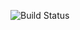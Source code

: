 ![Build Status](https://codebuild.us-east-1.amazonaws.com/badges?uuid=eyJlbmNyeXB0ZWREYXRhIjoidXR1NTFHZnBHQWEyazcrNHhXSVY4Rlg2cnRxTHcrREZMUEF4dllKbFAxWHhZbERTQUpVSVNCKzBHZEEwWHllc0dvbExEbWVuVkZ0RC9Id1psV2VFQm9JPSIsIml2UGFyYW1ldGVyU3BlYyI6IjN2TnBtb2kvTHYycjRDOVgiLCJtYXRlcmlhbFNldFNlcmlhbCI6MX0%3D&branch=master)
